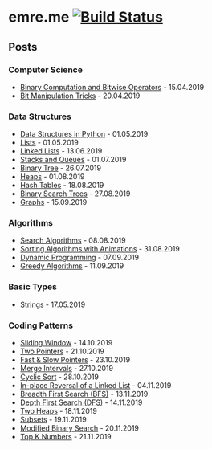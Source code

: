 # emre.me [![Build Status](https://travis-ci.org/ebolat/emre.me.svg?branch=master)](https://travis-ci.org/ebolat/emre.me) #

## Posts ##

### Computer Science ###

- [Binary Computation and Bitwise Operators](https://emre.me/computer-science/binary-computation-and-bitwise-operators/) - 15.04.2019
- [Bit Manipulation Tricks](https://emre.me/computer-science/bit-manipulation-tricks/) - 20.04.2019


### Data Structures ###

- [Data Structures in Python](https://emre.me/data-structures/data-structures-in-python/) - 01.05.2019
- [Lists](https://emre.me/data-structures/lists/) - 01.05.2019
- [Linked Lists](https://emre.me/data-structures/linked-lists/) - 13.06.2019
- [Stacks and Queues](https://emre.me/data-structures/stacks-and-queues/) - 01.07.2019
- [Binary Tree](https://emre.me/data-structures/binary-tree/) - 26.07.2019
- [Heaps](https://emre.me/data-structures/heaps/) - 01.08.2019
- [Hash Tables](https://emre.me/data-structures/hash-tables/) - 18.08.2019
- [Binary Search Trees](https://emre.me/data-structures/binary-search-trees/) - 27.08.2019
- [Graphs](https://emre.me/data-structures/graphs/) - 15.09.2019

### Algorithms ###

- [Search Algorithms](https://emre.me/algorithms/search-algorithms/) - 08.08.2019
- [Sorting Algorithms with Animations](https://emre.me/algorithms/sorting-algorithms/) - 31.08.2019
- [Dynamic Programming](https://emre.me/algorithms/dynamic-programming/) - 07.09.2019
- [Greedy Algorithms](https://emre.me/algorithms/greedy-algorithms/) - 11.09.2019

### Basic Types ###

- [Strings](https://emre.me/basic-types/strings/) - 17.05.2019

### Coding Patterns ###

- [Sliding Window](https://emre.me/coding-patterns/sliding-window/) - 14.10.2019
- [Two Pointers](https://emre.me/coding-patterns/two-pointers/) - 21.10.2019
- [Fast & Slow Pointers](https://emre.me/coding-patterns/fast-slow-pointers/) - 23.10.2019
- [Merge Intervals](https://emre.me/coding-patterns/merge-intervals/) - 27.10.2019
- [Cyclic Sort](https://emre.me/coding-patterns/cyclic-sort/) - 28.10.2019
- [In-place Reversal of a Linked List](https://emre.me/coding-patterns/in-place-reversal-of-a-linked-list/) - 04.11.2019
- [Breadth First Search (BFS)](https://emre.me/coding-patterns/breadth-first-search/) - 13.11.2019
- [Depth First Search (DFS)](https://emre.me/coding-patterns/depth-first-search/) - 14.11.2019
- [Two Heaps](https://emre.me/coding-patterns/two-heaps/) - 18.11.2019
- [Subsets](https://emre.me/coding-patterns/subsets/) - 19.11.2019
- [Modified Binary Search](https://emre.me/coding-patterns/modified-binary-search/) - 20.11.2019
- [Top K Numbers](https://emre.me/coding-patterns/top-k-numbers) - 21.11.2019